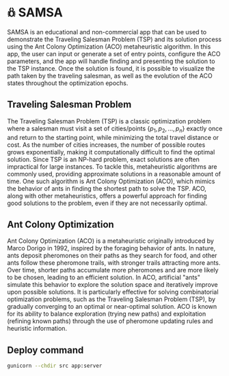 # 𖢥 SAMSA


SAMSA is an educational and non-commercial app that can be used to demonstrate the Traveling Salesman Problem (TSP) 
and its solution process using the Ant Colony Optimization (ACO) metaheuristic algorithm. In this app, the user can 
input or generate a set of entry points, configure the ACO parameters, and the app will handle finding and presenting 
the solution to the TSP instance. Once the solution is found, it is possible to visualize the path taken by the 
traveling salesman, as well as the evolution of the ACO states throughout the optimization epochs.

## Traveling Salesman Problem

The Traveling Salesman Problem (TSP) is a classic optimization problem where a salesman must visit a set of 
cities/points $\{p_1, p_2, ..., p_n\}$ exactly once and return to the starting point, while minimizing the 
total travel distance or cost. As the number of cities increases, the number of possible routes grows exponentially, 
making it computationally difficult to find the optimal solution. Since TSP is an NP-hard problem, exact solutions 
are often impractical for large instances. To tackle this, metaheuristic algorithms are commonly used, providing 
approximate solutions in a reasonable amount of time. One such algorithm is Ant Colony Optimization (ACO), which 
mimics the behavior of ants in finding the shortest path to solve the TSP. ACO, along with other metaheuristics, 
offers a powerful approach for finding good solutions to the problem, even if they are not necessarily optimal.

## Ant Colony Optimization 

Ant Colony Optimization (ACO) is a metaheuristic originally introduced by Marco Dorigo in 1992, inspired by the foraging 
behavior of ants. In nature, ants deposit pheromones on their paths as they search for food, and other ants follow 
these pheromone trails, with stronger trails attracting more ants. Over time, shorter paths accumulate more pheromones 
and are more likely to be chosen, leading to an efficient solution. In ACO, artificial "ants" simulate this behavior 
to explore the solution space and iteratively improve upon possible solutions. It is particularly effective for solving 
combinatorial optimization problems, such as the Traveling Salesman Problem (TSP), by gradually converging to an optimal 
or near-optimal solution. ACO is known for its ability to balance exploration (trying new paths) and exploitation 
(refining known paths) through the use of pheromone updating rules and heuristic information.

## Deploy command

```sh
gunicorn --chdir src app:server
```
